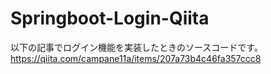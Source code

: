 # Springboot-Login-Qiita
以下の記事でログイン機能を実装したときのソースコードです。
https://qiita.com/campane11a/items/207a73b4c46fa357ccc8
